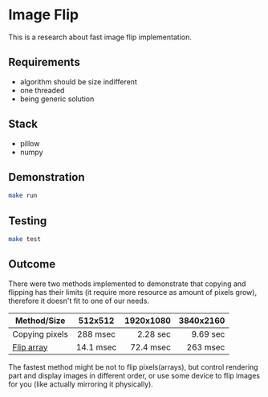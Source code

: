 # Image Flip

This is a research about fast image flip implementation.

## Requirements

 - algorithm should be size indifferent
 - one threaded
 - being generic solution


## Stack

 - pillow
 - numpy


## Demonstration

```bash
make run
```

## Testing

```bash
make test
```

## Outcome

There were two methods implemented to demonstrate that copying and flipping has their limits
(it require more resource as amount of pixels grow), therefore it doesn't fit to one of our needs.

| Method/Size                                                                              | 512x512  | 1920x1080 | 3840x2160 |
| ---------------------------------------------------------------------------------------- |:--------:| ---------:| ---------:|
| Copying pixels                                                                           | 288 msec | 2.28 sec  | 9.69 sec  |
| [Flip array](https://docs.scipy.org/doc/numpy/reference/generated/numpy.fliplr.html)     | 14.1 msec      |   72.4 msec | 263 msec |

The fastest method might be not to flip pixels(arrays), but control rendering part and display images
in different order, or use some device to flip images for you (like actually mirroring it physically).
